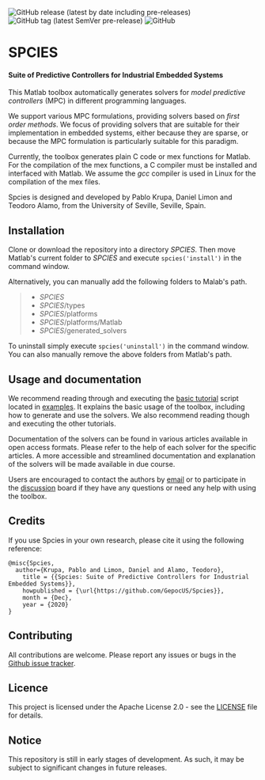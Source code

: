 ![GitHub release (latest by date including pre-releases)](https://img.shields.io/github/v/release/GepocUS/Spcies?include_prereleases&style=plastic)
![GitHub tag (latest SemVer pre-release)](https://img.shields.io/github/v/tag/GepocUS/Spcies?include_prereleases&style=plastic)
![GitHub](https://img.shields.io/github/license/GepocUS/Spcies?style=plastic)

# SPCIES

#### Suite of Predictive Controllers for Industrial Embedded Systems

This Matlab toolbox automatically generates solvers for _model predictive controllers_ (MPC) in different programming languages.

We support various MPC formulations, providing solvers based on _first order methods_. We focus of providing solvers that are suitable for their implementation in embedded systems, either because they are sparse, or because the MPC formulation is particularly suitable for this paradigm.

Currently, the toolbox generates plain C code or mex functions for Matlab.
For the compilation of the mex functions, a C compiler must be installed and interfaced with Matlab.
We assume the _gcc_ compiler is used in Linux for the compilation of the mex files.

Spcies is designed and developed by Pablo Krupa, Daniel Limon and Teodoro Alamo, from the University of Seville, Seville, Spain.

## Installation

Clone or download the repository into a directory $SPCIES$. Then move Matlab's current folder to $SPCIES$ and execute `spcies('install')` in the command window.

Alternatively, you can manually add the following folders to Malab's path.

> * $SPCIES$
> * $SPCIES$/types
> * $SPCIES$/platforms
> * $SPCIES$/platforms/Matlab
> * $SPCIES$/generated_solvers

To uninstall simply execute `spcies('uninstall')` in the command window. You can also manually remove the above folders from Matlab's path.

## Usage and documentation

We recommend reading through and executing the [basic tutorial](examples/basic_tutorial.m) script located in [examples](examples). It explains the basic usage of the toolbox, including how to generate and use the solvers. We also recommend reading though and executing the other tutorials.

Documentation of the solvers can be found in various articles available in open access formats. Please refer to the help of each solver for the specific articles. A more accessible and streamlined documentation and explanation of the solvers will be made available in due course.

Users are encouraged to contact the authors by [email](mailto:pkrupa@us.es) or to participate in the [discussion](https://github.com/GepocUS/Spcies/discussions) board if they have any questions or need any help with using the toolbox.

## Credits

If you use Spcies in your own research, please cite it using the following reference:

```
@misc{Spcies,
  author={Krupa, Pablo and Limon, Daniel and Alamo, Teodoro},
    title = {{Spcies: Suite of Predictive Controllers for Industrial Embedded Systems}},
    howpublished = {\url{https://github.com/GepocUS/Spcies}},
    month = {Dec},
    year = {2020}
}
```

## Contributing

All contributions are welcome. Please report any issues or bugs in the [Github issue tracker](https://github.com/GepocUS/Spcies/issues).

## Licence

This project is licensed under the Apache License 2.0 - see the [LICENSE](LICENSE) file for details.

## Notice

This repository is still in early stages of development. As such, it may be subject to significant changes in future releases.
